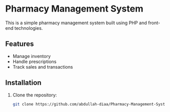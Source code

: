 # Pharmacy Management System

This is a simple pharmacy management system built using PHP and front-end technologies.

## Features
- Manage inventory
- Handle prescriptions
- Track sales and transactions

## Installation

1. Clone the repository:
   ```bash
   git clone https://github.com/abdullah-diaa/Pharmacy-Management-System.git
